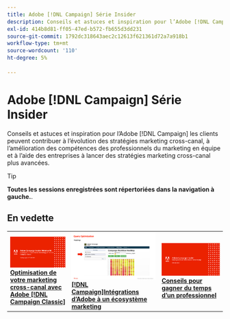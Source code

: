 ```yaml
---
title: Adobe [!DNL Campaign] Série Insider
description: Conseils et astuces et inspiration pour l’Adobe [!DNL Campaign] les clients peuvent contribuer à l’évolution des stratégies marketing cross-canal, à l’amélioration des compétences des professionnels du marketing en équipe et à l’aide des entreprises à lancer des stratégies marketing cross-canal plus avancées.
exl-id: 414b8d81-ff05-47ed-b572-fb655d3dd231
source-git-commit: 1792dc318643aec2c12613f621361d72a7a918b1
workflow-type: tm+mt
source-wordcount: '110'
ht-degree: 5%

---
```


# Adobe [!DNL Campaign] Série Insider

Conseils et astuces et inspiration pour l’Adobe [!DNL Campaign] les clients peuvent contribuer à l’évolution des stratégies marketing cross-canal, à l’amélioration des compétences des professionnels du marketing en équipe et à l’aide des entreprises à lancer des stratégies marketing cross-canal plus avancées.

>[!TIP]
>
>**Toutes les sessions enregistrées sont répertoriées dans la navigation à gauche.**.

## En vedette

<table>
  <tr>
   <td>
      <a href="2022/cross-channel.md">
      <img alt="Optimisation de votre marketing cross-canal avec Adobe [!DNL Campaign Classic]" src="assets/cross-channel.png"/>
      </a>
      <div>
         <a href="./2022/cross-channel.md"><strong>Optimisation de votre marketing cross-canal avec Adobe [!DNL Campaign Classic]</strong></a>
         <br/>
      </div>
   </td>
   <td>
      <a href="2022/integrations.md">
      <img alt="Adobe [!DNL Campaign] intégrations à un écosystème marketing" src="assets/integrations.png"/>
      </a>
      <div>
         <a href="./2022/integrations.md"><strong>[!DNL Campaign]Intégrations d’Adobe à un écosystème marketing</strong></a>
         <br/>
      </div>
   </td>
   <td>
      <a href="2022/tips.md">
      <img alt="Conseils pour gagner du temps d’un professionnel" src="./assets/tips.png"/>
      </a>
      <div>
         <a href="2022/tips.md"><strong>Conseils pour gagner du temps d’un professionnel</strong></a>
         <br/>
      </div>
   </td>
</table>
